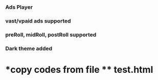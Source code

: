### Ads Player
### vast/vpaid ads supported
### preRoll, midRoll, postRoll supported
### Dark theme added

# *copy codes from file ** test.html
